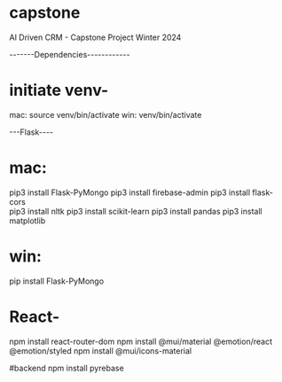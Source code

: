 # capstone
AI Driven CRM - Capstone Project Winter 2024


-------Dependencies------------

# initiate venv-
mac: source venv/bin/activate
win: venv/bin/activate

---Flask----  
# mac: 
pip3 install Flask-PyMongo
pip3 install firebase-admin
pip3 install flask-cors    
pip3 install nltk
pip3 install scikit-learn
pip3 install pandas
pip3 install matplotlib

# win: 
<!-- same as mac but pip instead of pip3 -->
pip install Flask-PyMongo 


# React-
npm install react-router-dom
npm install @mui/material @emotion/react @emotion/styled
npm install @mui/icons-material

#backend
npm install pyrebase